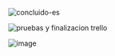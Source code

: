 ![concluido-es](https://github.com/Hack-Gamer001/Challengue-Encriptador/assets/119648000/18f6d3a2-4948-4ba8-9c8d-a3c068390439)


![pruebas y finalizacion trello](https://github.com/Hack-Gamer001/Challengue-Encriptador/assets/119648000/f04c13b9-737f-4939-bfa3-260a38acfee4)


![image](https://github.com/Hack-Gamer001/Challengue-Encriptador/assets/119648000/698556e6-bcf1-426c-b052-a2b8e9d1d795)
